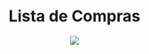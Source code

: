 <h1 align="center"> Lista de Compras </h1>
<p align="center">
<img src="https://user-images.githubusercontent.com/99930836/182441299-87df9b36-83fa-4a55-9adc-bbbf1b47ac3b.PNG"/>
</p>
